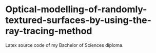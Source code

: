 # Optical-modelling-of-randomly-textured-surfaces-by-using-the-ray-tracing-method

Latex source code of my Bachelor of Sciences diploma.
